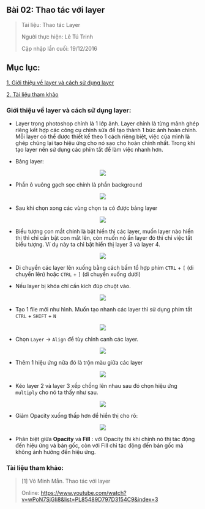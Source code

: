 ## Bài 02: Thao tác với layer

> Tài liệu: Thao tác Layer
>
> Người thực hiện: Lê Tú Trinh
>
> Cập nhập lần cuối: 19/12/2016

## Mục lục:

[1. Giới thiệu về layer và cách sử dụng layer](#1)

[2. Tài liệu tham khảo](#2)

<a name="1"></a>
### Giới thiệu về layer và cách sử dụng layer:

- Layer trong photoshop chính là 1 lớp ảnh. Layer chính là từng mảnh ghép riêng kết hợp các công cụ chỉnh sửa để tạo thành 1 bức ảnh hoàn chỉnh. Mỗi layer có thể được thiết kế theo 1 cách riêng biệt, việc của mình là ghép chúng lại tạo hiệu ứng cho nó sao cho hoàn chỉnh nhất. Trong khi tạo layer nên sử dụng các phím tắt để làm việc nhanh hơn.

- Bảng layer:

<p align="center"><img src="https://github.com/TrinhTu/web_developer/blob/master/Task19_Photoshop_Course_01/image/1.png"/></p>

- Phần ô vuông gạch sọc chính là phần background

<p align="center"><img src="https://github.com/TrinhTu/web_developer/blob/master/Task19_Photoshop_Course_01/image/11.png"/></p>

- Sau khi chọn xong các vùng chọn ta có được bảng layer

<p align="center"><img src="https://github.com/TrinhTu/web_developer/blob/master/Task19_Photoshop_Course_01/image/12.png"/></p>

- Biểu tượng con mắt chính là bật hiển thị các layer, muốn layer nào hiển thị thì chỉ cần bật con mắt lên, còn muốn nó ẩn layer đó thì chỉ việc tắt biểu tượng. Ví dụ này ta chỉ bật hiển thị layer 3 và layer 4.

<p align="center"><img src="https://github.com/TrinhTu/web_developer/blob/master/Task19_Photoshop_Course_01/image/13.png"/></p>

- Di chuyển các layer lên xuống bằng cách bấm tổ hợp phím `CTRL` + `[` (di chuyển lên) hoặc `CTRL` + `]` (di chuyển xuống dưới)

- Nếu layer bị khóa chỉ cần kích đúp chuột vào.

<p align="center"><img src="https://github.com/TrinhTu/web_developer/blob/master/Task19_Photoshop_Course_01/image/14.png"/></p>

- Tạo 1 file mới như hình. Muốn tạo nhanh các layer thì sử dụng phím tắt `CTRL` + `SHIFT` + `N`

<p align="center"><img src="https://github.com/TrinhTu/web_developer/blob/master/Task19_Photoshop_Course_01/image/15.png"/></p>

- Chọn `Layer` -> `Align` để tùy chỉnh canh các layer.

<p align="center"><img src="https://github.com/TrinhTu/web_developer/blob/master/Task19_Photoshop_Course_01/image/16.png"/></p>

- Thêm 1 hiệu ứng nữa đó là trộn màu giữa các layer

<p align="center"><img src="https://github.com/TrinhTu/web_developer/blob/master/Task19_Photoshop_Course_01/image/17.png"/></p>

- Kéo layer 2 và layer 3 xếp chồng lên nhau sau đó chọn hiệu ứng `multiply` cho nó ta thấy như sau.

<p align="center"><img src="https://github.com/TrinhTu/web_developer/blob/master/Task19_Photoshop_Course_01/image/18.png"/></p>

- Giảm Opacity xuống thấp hơn để hiển thị cho rõ:

<p align="center"><img src="https://github.com/TrinhTu/web_developer/blob/master/Task19_Photoshop_Course_01/image/19.png"/></p>

- Phân biệt giữa **Opacity** và **Fill** : với Opacity thì khi chỉnh nó thì tác động đến hiệu ứng và bản gốc, còn với Fill chỉ tác động đến bản gốc mà không ảnh hưởng đến hiệu ứng.

<a name="2"></a>
### Tài liệu tham khảo:

> [1] Võ Minh Mẫn. Thao tác với layer
>
> Online: https://www.youtube.com/watch?v=wPoN7SjGIi8&list=PL85489D797D3154C9&index=3
